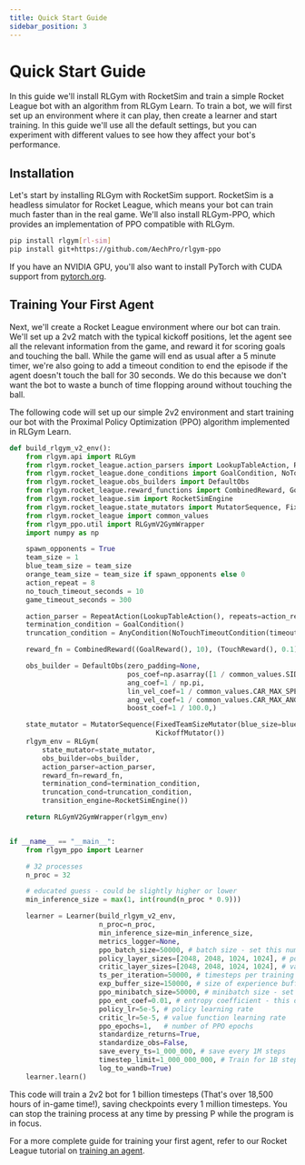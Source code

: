 ```yaml
---
title: Quick Start Guide
sidebar_position: 3
---
```


# Quick Start Guide

In this guide we'll install RLGym with RocketSim and train a simple Rocket League bot with an algorithm from RLGym Learn. To train a bot, we will first set up an environment where it can play, then create a learner and start training. In this guide we'll use all the default settings, but you can experiment with different values to see how they affect your bot's performance. 

## Installation

Let's start by installing RLGym with RocketSim support. RocketSim is a headless simulator for Rocket League, which means your bot can train much faster than in the real game. We'll also install RLGym-PPO, which provides an implementation of PPO compatible with RLGym.

```bash
pip install rlgym[rl-sim]
pip install git+https://github.com/AechPro/rlgym-ppo
```

If you have an NVIDIA GPU, you'll also want to install PyTorch with CUDA support from [pytorch.org](https://pytorch.org).

## Training Your First Agent

Next, we'll create a Rocket League environment where our bot can train. We'll set up a 2v2 match with the typical kickoff positions, let the agent see all the relevant information from the game, and reward it for scoring goals and touching the ball. While the game will end as usual after a 5 minute timer, we're also going to add a timeout condition to end the episode if the agent doesn't touch the ball for 30 seconds. We do this because we don't want the bot to waste a bunch of time flopping around without touching the ball.

The following code will set up our simple 2v2 environment and start training our bot with the Proximal Policy Optimization (PPO) algorithm implemented in RLGym Learn.

```python
def build_rlgym_v2_env():
    from rlgym.api import RLGym
    from rlgym.rocket_league.action_parsers import LookupTableAction, RepeatAction
    from rlgym.rocket_league.done_conditions import GoalCondition, NoTouchTimeoutCondition, TimeoutCondition
    from rlgym.rocket_league.obs_builders import DefaultObs
    from rlgym.rocket_league.reward_functions import CombinedReward, GoalReward, TouchReward
    from rlgym.rocket_league.sim import RocketSimEngine
    from rlgym.rocket_league.state_mutators import MutatorSequence, FixedTeamSizeMutator, KickoffMutator
    from rlgym.rocket_league import common_values
    from rlgym_ppo.util import RLGymV2GymWrapper
    import numpy as np

    spawn_opponents = True
    team_size = 1
    blue_team_size = team_size
    orange_team_size = team_size if spawn_opponents else 0
    action_repeat = 8
    no_touch_timeout_seconds = 10
    game_timeout_seconds = 300

    action_parser = RepeatAction(LookupTableAction(), repeats=action_repeat)
    termination_condition = GoalCondition()
    truncation_condition = AnyCondition(NoTouchTimeoutCondition(timeout_seconds=no_touch_timeout_seconds), TimeoutCondition(timeout_seconds=game_timeout_seconds))

    reward_fn = CombinedReward((GoalReward(), 10), (TouchReward(), 0.1))

    obs_builder = DefaultObs(zero_padding=None,
                             pos_coef=np.asarray([1 / common_values.SIDE_WALL_X, 1 / common_values.BACK_NET_Y, 1 / common_values.CEILING_Z]),
                             ang_coef=1 / np.pi,
                             lin_vel_coef=1 / common_values.CAR_MAX_SPEED,
                             ang_vel_coef=1 / common_values.CAR_MAX_ANG_VEL,
                             boost_coef=1 / 100.0,)

    state_mutator = MutatorSequence(FixedTeamSizeMutator(blue_size=blue_team_size, orange_size=orange_team_size),
                                    KickoffMutator())
    rlgym_env = RLGym(
        state_mutator=state_mutator,
        obs_builder=obs_builder,
        action_parser=action_parser,
        reward_fn=reward_fn,
        termination_cond=termination_condition,
        truncation_cond=truncation_condition,
        transition_engine=RocketSimEngine())

    return RLGymV2GymWrapper(rlgym_env)


if __name__ == "__main__":
    from rlgym_ppo import Learner

    # 32 processes
    n_proc = 32

    # educated guess - could be slightly higher or lower
    min_inference_size = max(1, int(round(n_proc * 0.9)))

    learner = Learner(build_rlgym_v2_env,
                      n_proc=n_proc,
                      min_inference_size=min_inference_size,
                      metrics_logger=None,
                      ppo_batch_size=50000, # batch size - set this number to as large as your GPU can handle
                      policy_layer_sizes=[2048, 2048, 1024, 1024], # policy network
                      critic_layer_sizes=[2048, 2048, 1024, 1024], # value network
                      ts_per_iteration=50000, # timesteps per training iteration - set this equal to the batch size
                      exp_buffer_size=150000, # size of experience buffer - keep this 2 - 3x the batch size
                      ppo_minibatch_size=50000, # minibatch size - set this less than or equal to the batch size
                      ppo_ent_coef=0.01, # entropy coefficient - this determines the impact of exploration on the policy
                      policy_lr=5e-5, # policy learning rate
                      critic_lr=5e-5, # value function learning rate
                      ppo_epochs=1,   # number of PPO epochs
                      standardize_returns=True,
                      standardize_obs=False,
                      save_every_ts=1_000_000, # save every 1M steps
                      timestep_limit=1_000_000_000, # Train for 1B steps
                      log_to_wandb=True)
    learner.learn()
```

This code will train a 2v2 bot for 1 billion timesteps (That's over 18,500 hours of in-game time!), saving checkpoints every 1 million timesteps. You can stop the training process at any time by pressing P while the program is in focus.

For a more complete guide for training your first agent, refer to our Rocket League tutorial on [training an agent](../Rocket%20League/training_an_agent).
